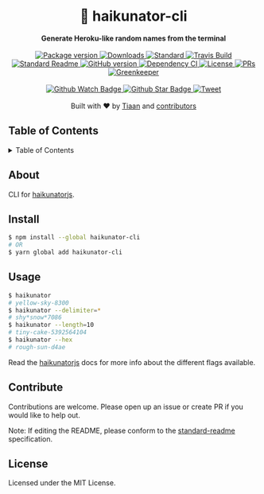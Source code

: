 <h1 align="center">📜 haikunator-cli</h1>
<div align="center">
  <strong>Generate Heroku-like random names from the terminal</strong>
</div>
<br>
<div align="center">
  <a href="https://npmjs.org/package/haikunator-cli">
    <img src="https://img.shields.io/npm/v/haikunator-cli.svg?style=flat-square" alt="Package version" />
  </a>
  <a href="https://npmjs.org/package/haikunator-cli">
  <img src="https://img.shields.io/npm/dm/haikunator-cli.svg?style=flat-square" alt="Downloads" />
  </a>
  <a href="https://github.com/feross/standard">
    <img src="https://img.shields.io/badge/code%20style-standard-brightgreen.svg?style=flat-square" alt="Standard" />
  </a>
  <a href="https://travis-ci.org/tiaanduplessis/haikunator-cli">
    <img src="https://img.shields.io/travis/tiaanduplessis/haikunator-cli.svg?style=flat-square" alt="Travis Build" />
  </a>
  <a href="https://github.com/RichardLitt/standard-readme)">
    <img src="https://img.shields.io/badge/standard--readme-OK-green.svg?style=flat-square" alt="Standard Readme" />
  </a>
  <a href="https://badge.fury.io/gh/tiaanduplessis%2Fhaikunator-cli">
    <img src="https://badge.fury.io/gh/tiaanduplessis%2Fhaikunator-cli.svg?style=flat-square" alt="GitHub version" />
  </a>
  <a href="https://dependencyci.com/github/tiaanduplessis/haikunator-cli">
    <img src="https://dependencyci.com/github/tiaanduplessis/haikunator-cli/badge?style=flat-square" alt="Dependency CI" />
  </a>
  <a href="https://github.com/tiaanduplessis/haikunator-cli/blob/master/LICENSE">
    <img src="https://img.shields.io/npm/l/haikunator-cli.svg?style=flat-square" alt="License" />
  </a>
  <a href="http://makeapullrequest.com">
    <img src="https://img.shields.io/badge/PRs-welcome-brightgreen.svg?style=flat-square" alt="PRs" />
  </a>
  <a href="https://greenkeeper.io/">
    <img src="https://badges.greenkeeper.io/tiaanduplessis/haikunator-cli.svg?style=flat-square" alt="Greenkeeper" />
  </a>
</div>
<br>
<div align="center">
  <a href="https://github.com/tiaanduplessis/haikunator-cli/watchers">
    <img src="https://img.shields.io/github/watchers/tiaanduplessis/haikunator-cli.svg?style=social" alt="Github Watch Badge" />
  </a>
  <a href="https://github.com/tiaanduplessis/haikunator-cli/stargazers">
    <img src="https://img.shields.io/github/stars/tiaanduplessis/haikunator-cli.svg?style=social" alt="Github Star Badge" />
  </a>
  <a href="https://twitter.com/intent/tweet?text=Check%20out%20haikunator-cli!%20https://github.com/tiaanduplessis/haikunator-cli%20%F0%9F%91%8D">
    <img src="https://img.shields.io/twitter/url/https/github.com/tiaanduplessis/haikunator-cli.svg?style=social" alt="Tweet" />
  </a>
</div>
<br>
<div align="center">
  Built with ❤︎ by <a href="tiaan.beer">Tiaan</a> and <a href="https://github.com/tiaanduplessis/haikunator-cli/graphs/contributors">contributors</a>
</div>

<h2>Table of Contents</h2>
<details>
  <summary>Table of Contents</summary>
  <li><a href="#about">About</a></li>
  <li><a href="#install">Install</a></li>
  <li><a href="#usage">Usage</a></li>
  <li><a href="#api">API</a></li>
  <li><a href="#cli">CLI</a></li>
  <li><a href="#contribute">Contribute</a></li>
  <li><a href="#license">License</a></li>
</details>

## About

CLI for [haikunatorjs](https://github.com/Atrox/haikunatorjs).

## Install

```sh
$ npm install --global haikunator-cli
# OR
$ yarn global add haikunator-cli
```

## Usage

```sh
$ haikunator
# yellow-sky-8300
$ haikunator --delimiter=*
# shy*snow*7086
$ haikunator --length=10
# tiny-cake-5392564104
$ haikunator --hex
# rough-sun-d4ae
```

Read the [haikunatorjs](https://github.com/Atrox/haikunatorjs) docs for more info about the different flags available.


## Contribute

Contributions are welcome. Please open up an issue or create PR if you would like to help out.

Note: If editing the README, please conform to the [standard-readme](https://github.com/RichardLitt/standard-readme) specification.

## License

Licensed under the MIT License.

